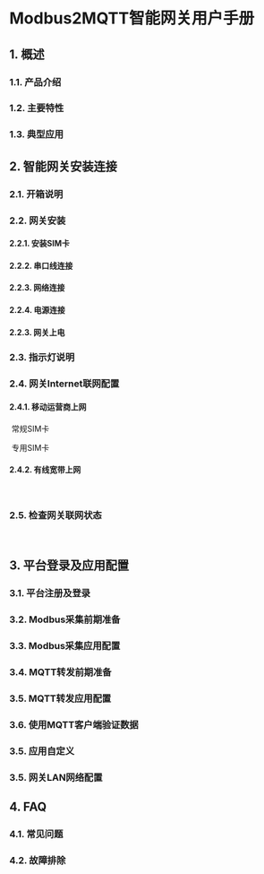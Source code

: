 # Modbus2MQTT智能网关用户手册



## 1. 概述





### 1.1. 产品介绍




### 1.2. 主要特性





### 1.3. 典型应用







## 2. 智能网关安装连接



### 2.1. 开箱说明



### 2.2. 网关安装

#### 		2.2.1. 安装SIM卡

#### 		2.2.2. 串口线连接

#### 		2.2.3. 网络连接

#### 		2.2.4. 电源连接

#### 		2.2.3. 网关上电



### 2.3. 指示灯说明



### 2.4. 网关Internet联网配置

#### 		2.4.1. 移动运营商上网

​						常规SIM卡

​						专用SIM卡

#### 		2.4.2. 有线宽带上网

​						



### 2.5. 检查网关联网状态

​			



## 3. 平台登录及应用配置





### 3.1. 平台注册及登录





### 3.2. Modbus采集前期准备





### 3.3. Modbus采集应用配置





### 3.4. MQTT转发前期准备





### 3.5. MQTT转发应用配置





### 3.6. 使用MQTT客户端验证数据





### 3.5. 应用自定义



### 3.5. 网关LAN网络配置



## 4. FAQ

### 4.1. 常见问题





### 4.2. 故障排除

